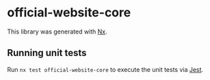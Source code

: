 # official-website-core

This library was generated with [Nx](https://nx.dev).

## Running unit tests

Run `nx test official-website-core` to execute the unit tests via [Jest](https://jestjs.io).
